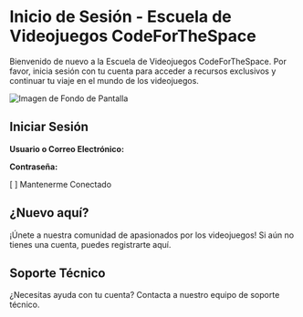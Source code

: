 # Inicio de Sesión - Escuela de Videojuegos CodeForTheSpace

Bienvenido de nuevo a la Escuela de Videojuegos CodeForTheSpace. Por favor, inicia sesión con tu cuenta para acceder a recursos exclusivos y continuar tu viaje en el mundo de los videojuegos.

![Imagen de Fondo de Pantalla](https://img.freepik.com/vector-gratis/patron-codigo-binario-sobre-fondo-azul-oscuro_53876-116183.jpg)

## Iniciar Sesión

**Usuario o Correo Electrónico:**


**Contraseña:**

[ ] Mantenerme Conectado


## ¿Nuevo aquí?

¡Únete a nuestra comunidad de apasionados por los videojuegos! Si aún no tienes una cuenta, puedes registrarte aquí.

## Soporte Técnico

¿Necesitas ayuda con tu cuenta? Contacta a nuestro equipo de soporte técnico.
